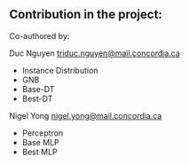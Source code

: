 ## Contribution in the project:
Co-authored by: 

Duc Nguyen <triduc.nguyen@mail.concordia.ca>
+ Instance Distribution
+ GNB
+ Base-DT
+ Best-DT

Nigel Yong <nigel.yong@mail.concordia.ca>
+ Perceptron
+ Base MLP
+ Best MLP
